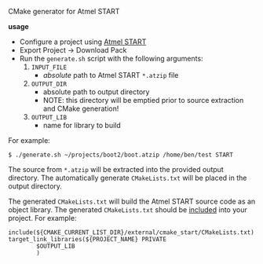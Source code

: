 CMake generator for Atmel START

**usage**

* Configure a project using [Atmel START](https://start.atmel.com/)
* Export Project -> Download Pack
* Run the `generate.sh` script with the following arguments:
	1. `INPUT_FILE`
		* _absolute_ path to Atmel START `*.atzip` file
	2. `OUTPUT_DIR`
		* absolute path to output directory
		* NOTE: this directory will be emptied prior to source extraction and CMake generation!
	3. `OUTPUT_LIB`
		* name for library to build


For example:

```
$ ./generate.sh ~/projects/boot2/boot.atzip /home/ben/test START
```

The source from `*.atzip` will be extracted into the provided output directory.
The automatically generate `CMakeLists.txt` will be placed in the output directory.

The generated `CMakeLists.txt` will build the Atmel START source code as an object library.
The generated `CMakeLists.txt` should be [included](https://cmake.org/cmake/help/v3.11/command/include.html) into your project.
For example:

```
include(${CMAKE_CURRENT_LIST_DIR}/external/cmake_start/CMakeLists.txt)
target_link_libraries(${PROJECT_NAME} PRIVATE
        $OUTPUT_LIB
        )
```
